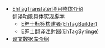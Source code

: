 ﻿* [EhTagTranslater项目整体介绍](使用文档)  
   翻译功能具体实现脚本  
   * [E绅士标签构建者(EhTagBuilder)](EhTagBuilder)
   * [E绅士翻译注射器(EhTagSyringe)](EhTagSyringe)
* [译文数据库介绍](Home)